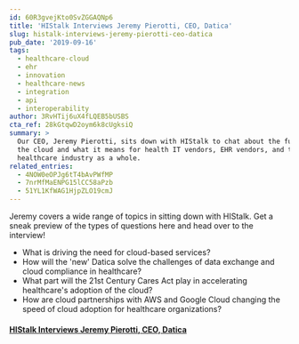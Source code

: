 ```yaml
---
id: 60R3gvejKto0SvZGGAQNp6
title: 'HIStalk Interviews Jeremy Pierotti, CEO, Datica'
slug: histalk-interviews-jeremy-pierotti-ceo-datica
pub_date: '2019-09-16'
tags:
  - healthcare-cloud
  - ehr
  - innovation
  - healthcare-news
  - integration
  - api
  - interoperability
author: 3RvHTij6uX4fLQEB5bUSBS
cta_ref: 28kGtqwD2oym6k8cUgksiQ
summary: >
  Our CEO, Jeremy Pierotti, sits down with HIStalk to chat about the future of
  the cloud and what it means for health IT vendors, EHR vendors, and the
  healthcare industry as a whole. 
related_entries:
  - 4NOW0eOPJg6tT4bAvPWfMP
  - 7nrMfMaENPG15lCC58aPzb
  - 51YL1KfWAG1HjpZLO19cmJ
---
```

Jeremy covers a wide range of topics in sitting down with HIStalk. Get a sneak preview of the types of questions here and head over to the interview!

- What is driving the need for cloud-based services?
- How will the 'new' Datica solve the challenges of data exchange and cloud compliance in healthcare?
- What part will the 21st Century Cares Act play in accelerating healthcare's adoption of the cloud?
- How are cloud partnerships with AWS and Google Cloud changing the speed of cloud adoption for healthcare organizations?


#### [HIStalk Interviews Jeremy Pierotti, CEO, Datica](https://histalk2.com/2019/09/16/histalk-interviews-jeremy-pierotti-ceo-datica/)
  
